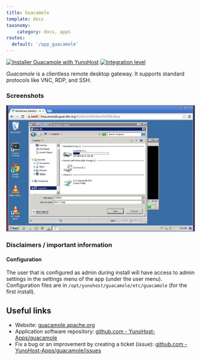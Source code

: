 ```yaml
---
title: Guacamole
template: docs
taxonomy:
    category: docs, apps
routes:
  default: '/app_guacamole'
---
```


[![Installer Guacamole with YunoHost](https://install-app.yunohost.org/install-with-yunohost.svg)](https://install-app.yunohost.org/?app=guacamole) [![Integration level](https://dash.yunohost.org/integration/guacamole.svg)](https://dash.yunohost.org/appci/app/guacamole)

*Guacamole* is a clientless remote desktop gateway. It supports standard protocols like VNC, RDP, and SSH.

### Screenshots

![Screenshots Guacamole](https://github.com/YunoHost-Apps/guacamole_ynh/blob/master/doc/screenshots/screenshot1.jpg)

### Disclaimers / important information

#### Configuration

The user that is configured as admin during install will have access to admin settings in the settings menu of the app (under the user menu). Configuration files are in `/opt/yunohost/guacamole/etc/guacamole` (for the first install).

## Useful links

+ Website: [guacamole.apache.org](https://guacamole.apache.org/)
+ Application software repository: [github.com - YunoHost-Apps/guacamole](https://github.com/YunoHost-Apps/guacamole_ynh)
+ Fix a bug or an improvement by creating a ticket (issue): [github.com - YunoHost-Apps/guacamole/issues](https://github.com/YunoHost-Apps/guacamole_ynh/issues)
